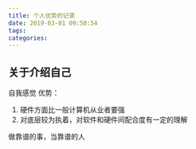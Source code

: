 ```yaml
---
title: 个人优势的记录
date: 2019-03-01 09:50:54
tags:
categories:
---
```

## 关于介绍自己
自我感觉
优势：
1. 硬件方面比一般计算机从业者要强
2. 对底层较为执着，对软件和硬件间配合度有一定的理解


做靠谱的事，当靠谱的人

